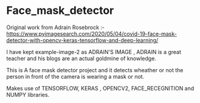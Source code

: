 # Face_mask_detector

Original work from  Adrain Rosebrock :-
https://www.pyimagesearch.com/2020/05/04/covid-19-face-mask-detector-with-opencv-keras-tensorflow-and-deep-learning/



I have kept example-image-2 as ADRAIN'S IMAGE , ADRAIN is a great teacher and his blogs are an actual goldmine of knowledge.


This is A face mask detector project and it detects wheather or not the person in front of the camera is wearing a mask or not.


Makes use of TENSORFLOW, KERAS , OPENCV2, FACE_RECEGNITION and NUMPY libraries.
